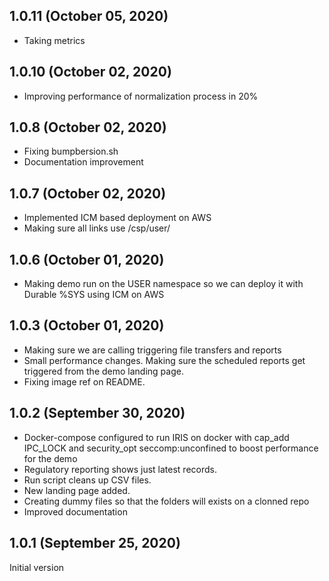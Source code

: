 ## 1.0.11 (October 05, 2020)
  - Taking metrics

## 1.0.10 (October 02, 2020)
  - Improving performance of normalization process in 20% 

## 1.0.8 (October 02, 2020)
  - Fixing bumpbersion.sh
  - Documentation improvement

## 1.0.7 (October 02, 2020)
  - Implemented ICM based deployment on AWS
  - Making sure all links use /csp/user/

## 1.0.6 (October 01, 2020)
  - Making demo run on the USER namespace so we can deploy it with Durable %SYS using ICM on AWS

## 1.0.3 (October 01, 2020)
  - Making sure we are calling triggering file transfers and reports
  - Small performance changes. Making sure the scheduled reports get triggered from the demo landing page.
  - Fixing image ref on README.

## 1.0.2 (September 30, 2020)
  - Docker-compose configured to run IRIS on docker with cap_add IPC_LOCK and security_opt seccomp:unconfined to boost performance for the demo
  - Regulatory reporting shows just latest records. 
  - Run script cleans up CSV files.
  - New landing page added.
  - Creating dummy files so that the folders will exists on a clonned repo
  - Improved documentation

## 1.0.1 (September 25, 2020)

Initial version